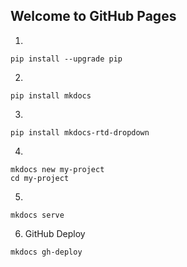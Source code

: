 
## Welcome to GitHub Pages

1. 
```
pip install --upgrade pip
```
2. 
```
pip install mkdocs
```
3. 
```
pip install mkdocs-rtd-dropdown
```
4. 
```
mkdocs new my-project
cd my-project
```
5. 
```
mkdocs serve
```
6. GitHub Deploy
```
mkdocs gh-deploy
```
